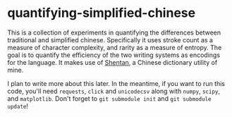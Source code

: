# quantifying-simplified-chinese

This is a collection of experiments in quantifying the differences between traditional and simplified chinese. Specifically it uses stroke count as a measure of character complexity, and rarity as a measure of entropy. The goal is to quantify the efficiency of the two writing systems as encodings for the language. It makes use of [Shentan](http://github.com/idreyn/shentan), a Chinese dictionary utility of mine.

I plan to write more about this later. In the meantime, if you want to run this code, you'll need `requests`, `click` and `unicodecsv` along with `numpy`, `scipy`, and `matplotlib`. Don't forget to `git submodule init` and `git submodule update`!
